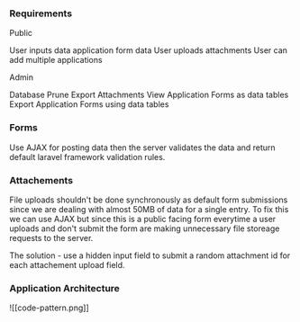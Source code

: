 ### Requirements

Public

User inputs data application form data
User uploads attachments
User can add multiple applications

Admin

Database Prune
Export Attachments
View Application Forms as data tables
Export Application Forms using data tables

### Forms

Use AJAX for posting data then the server validates the data and return default laravel framework validation rules.

### Attachements

File uploads shouldn't be done synchronously as default form submissions since we are dealing with almost 50MB of data for a single entry.  To fix this we can use AJAX but since this is a public facing form everytime a user uploads and don't submit the form are making unnecessary file storeage requests to the server. 

The solution - use a hidden input field to submit a random attachment id for each attachement upload field.

### Application Architecture

![[code-pattern.png]]